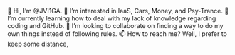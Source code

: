 👋 Hi, I’m @JVI1GA.
👀 I’m interested in IaaS, Cars, Money, and Psy-Trance.
🌱 I’m currently learning how to deal with my lack of knowledge regarding coding and GitHub.
💞️ I’m looking to collaborate on finding a way to do my own things instead of following rules.
📫 How to reach me? Well, I prefer to keep some distance,

<!---
JVI1GA/JVI1GA is a ✨ special ✨ repository because its `README.md` (this file) appears on your GitHub profile.
You can click the Preview link to take a look at your changes.
--->
